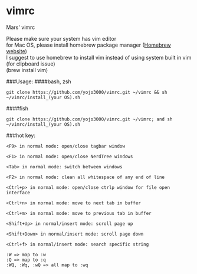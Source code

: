 # vimrc
Mars' vimrc

Please make sure your system has vim editor<br>
for Mac OS, please install homebrew package manager (<a href="http://brew.sh">Homebrew website</a>)<br>
I suggest to use homebrew to install vim instead of using system built in vim (for clipboard issue)<br>
(brew install vim)

###Usage:
####bash, zsh
```
git clone https://github.com/yojo3000/vimrc.git ~/vimrc && sh ~/vimrc/install_(your OS).sh
```
####fish
 ```
git clone https://github.com/yojo3000/vimrc.git ~/vimrc; and sh ~/vimrc/install_(your OS).sh
```



###hot key:
```
<F9> in normal mode: open/close tagbar window
```

```
<F1> in normal mode: open/close NerdTree windows
```

```
<Tab> in normal mode: switch between windows
```

```
<F2> in normal mode: clean all whitespace of any end of line
```

```
<Ctrl+p> in normal mode: open/close ctrlp window for file open interface
```

```
<Ctrl+n> in normal mode: move to next tab in buffer
```

```
<Ctrl+m> in normal mode: move to previous tab in buffer
```

```
<Shift+Up> in normal/insert mode: scroll page up
```

```
<Shift+Down> in normal/insert mode: scroll page down
```

```
<Ctrl+f> in normal/insert mode: search specific string
```
```
:W => map to :w
:Q => map to :q
:WQ, :Wq, :wQ => all map to :wq
```
